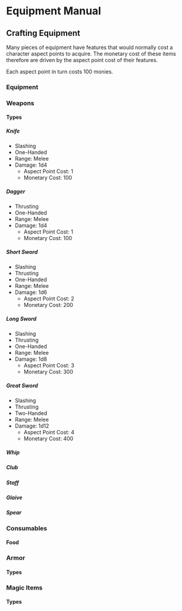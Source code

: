# Equipment Manual

## Crafting Equipment

Many pieces of equipment have features that would normally cost a character aspect points to acquire. The monetary cost of these items therefore are driven by the aspect point cost of their features.

Each aspect point in turn costs 100 monies.


### Equipment

### Weapons
#### Types

##### Knife
* Slashing
* One-Handed
* Range: Melee
* Damage: 1d4
    * Aspect Point Cost: 1
    * Monetary Cost: 100


##### Dagger
* Thrusting
* One-Handed
* Range: Melee
* Damage: 1d4
    * Aspect Point Cost: 1
    * Monetary Cost: 100


##### Short Sword
* Slashing
* Thrusting
* One-Handed
* Range: Melee
* Damage: 1d6
    * Aspect Point Cost: 2
    * Monetary Cost: 200


##### Long Sword
* Slashing
* Thrusting
* One-Handed
* Range: Melee
* Damage: 1d8
    * Aspect Point Cost: 3
    * Monetary Cost: 300


##### Great Sword
* Slashing
* Thrusting
* Two-Handed
* Range: Melee
* Damage: 1d12
    * Aspect Point Cost: 4
    * Monetary Cost: 400


##### Whip
##### Club
##### Staff
##### Glaive
##### Spear


### Consumables
#### Food

### Armor
#### Types

### Magic Items
#### Types

